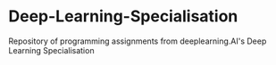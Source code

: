 # Deep-Learning-Specialisation
Repository of programming assignments from deeplearning.AI's Deep Learning Specialisation
